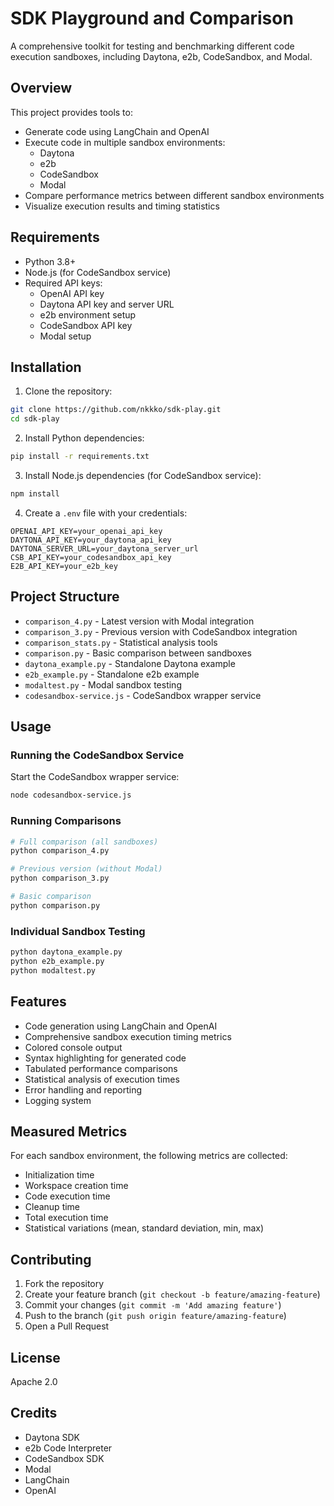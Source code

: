 # SDK Playground and Comparison

A comprehensive toolkit for testing and benchmarking different code execution sandboxes, including Daytona, e2b, CodeSandbox, and Modal.

## Overview

This project provides tools to:
- Generate code using LangChain and OpenAI
- Execute code in multiple sandbox environments:
  - Daytona
  - e2b
  - CodeSandbox
  - Modal
- Compare performance metrics between different sandbox environments
- Visualize execution results and timing statistics

## Requirements

- Python 3.8+
- Node.js (for CodeSandbox service)
- Required API keys:
  - OpenAI API key
  - Daytona API key and server URL
  - e2b environment setup
  - CodeSandbox API key
  - Modal setup

## Installation

1. Clone the repository:
```bash
git clone https://github.com/nkkko/sdk-play.git
cd sdk-play
```

2. Install Python dependencies:
```bash
pip install -r requirements.txt
```

3. Install Node.js dependencies (for CodeSandbox service):
```bash
npm install
```

4. Create a `.env` file with your credentials:
```env
OPENAI_API_KEY=your_openai_api_key
DAYTONA_API_KEY=your_daytona_api_key
DAYTONA_SERVER_URL=your_daytona_server_url
CSB_API_KEY=your_codesandbox_api_key
E2B_API_KEY=your_e2b_key
```

## Project Structure

- `comparison_4.py` - Latest version with Modal integration
- `comparison_3.py` - Previous version with CodeSandbox integration
- `comparison_stats.py` - Statistical analysis tools
- `comparison.py` - Basic comparison between sandboxes
- `daytona_example.py` - Standalone Daytona example
- `e2b_example.py` - Standalone e2b example
- `modaltest.py` - Modal sandbox testing
- `codesandbox-service.js` - CodeSandbox wrapper service

## Usage

### Running the CodeSandbox Service
Start the CodeSandbox wrapper service:
```bash
node codesandbox-service.js
```

### Running Comparisons
```bash
# Full comparison (all sandboxes)
python comparison_4.py

# Previous version (without Modal)
python comparison_3.py

# Basic comparison
python comparison.py
```

### Individual Sandbox Testing
```bash
python daytona_example.py
python e2b_example.py
python modaltest.py
```

## Features

- Code generation using LangChain and OpenAI
- Comprehensive sandbox execution timing metrics
- Colored console output
- Syntax highlighting for generated code
- Tabulated performance comparisons
- Statistical analysis of execution times
- Error handling and reporting
- Logging system

## Measured Metrics

For each sandbox environment, the following metrics are collected:
- Initialization time
- Workspace creation time
- Code execution time
- Cleanup time
- Total execution time
- Statistical variations (mean, standard deviation, min, max)

## Contributing

1. Fork the repository
2. Create your feature branch (`git checkout -b feature/amazing-feature`)
3. Commit your changes (`git commit -m 'Add amazing feature'`)
4. Push to the branch (`git push origin feature/amazing-feature`)
5. Open a Pull Request

## License

Apache 2.0

## Credits

- Daytona SDK
- e2b Code Interpreter
- CodeSandbox SDK
- Modal
- LangChain
- OpenAI